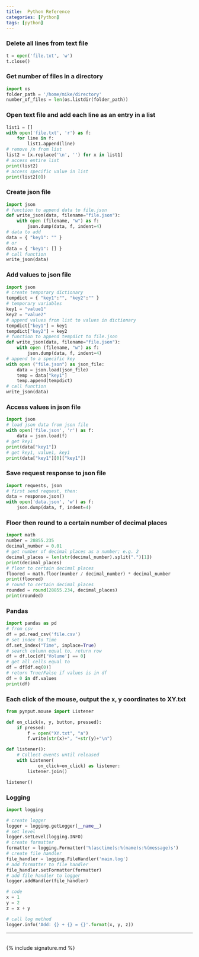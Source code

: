 ```yaml
---
title:  Python Reference
categories: [Python]
tags: [python]
---
```



### Delete all lines from text file
```python
t = open('file.txt', 'w')
t.close()
```

### Get number of files in a directory
```python
import os
folder_path = '/home/mike/directory'
number_of_files = len(os.listdir(folder_path))
```

### Open text file and add each line as an entry in a list
```python
list1 = []
with open('file.txt', 'r') as f:
    for line in f:
        list1.append(line)
# remove /n from list
list2 = [x.replace('\n', '') for x in list1]
# access entire list
print(list2)
# access specific value in list
print(list2[0])
```

### Create json file
```python
import json
# function to append data to file.json
def write_json(data, filename="file.json"):
    with open (filename, "w") as f:
        json.dump(data, f, indent=4)
# data to add
data = { "key1": "" }
# or
data = { "key1": [] }
# call function
write_json(data)
```

### Add values to json file
```python
import json
# create temporary dictionary
tempdict = { "key1":"", "key2":"" }
# temporary variables
key1 = "value1"
key2 = "value2"
# append values from list to values in dictionary
tempdict["key1"] = key1
tempdict["key2"] = key2
# function to append tempdict to file.json
def write_json(data, filename="file.json"):
    with open (filename, "w") as f:
        json.dump(data, f, indent=4)
# append to a specific key
with open ("file.json") as json_file:
    data = json.load(json_file)
    temp = data["key1"]
    temp.append(tempdict)
# call function
write_json(data)
```

### Access values in json file
```python
import json
# load json data from json file
with open('file.json', 'r') as f:
    data = json.load(f)
# get key1
print(data["key1"])
# get key1, value1, key1
print(data["key1"][0]["key1"])
```

### Save request response to json file
```python
import requests, json
# first send request, then:
data = response.json()
with open('data.json', 'w') as f:
    json.dump(data, f, indent=4)
```

### Floor then round to a certain number of decimal places
```python
import math
number = 28855.235
decimal_number = 0.01
# get number of decimal places as a number; e.g. 2
decimal_places = len(str(decimal_number).split(".")[1])
print(decimal_places)
# floor to certain decimal places
floored = math.floor(number / decimal_number) * decimal_number
print(floored)
# round to certain decimal places
rounded = round(28855.234, decimal_places)
print(rounded)
```

###  Pandas
```python
import pandas as pd
# from csv
df = pd.read_csv('file.csv')
# set index to Time
df.set_index("Time", inplace=True)
# search column equal to, return row
df = df.loc[df['Volume'] == 0]
# get all cells equal to
df = df[df.eq(0)]
# return True/False if values is in df
df = 0 in df.values
print(df)
```

### Each click of the mouse, output the x, y coordinates to XY.txt
```python
from pynput.mouse import Listener

def on_click(x, y, button, pressed):
    if pressed:
        f = open("XY.txt", "a")
        f.write(str(x)+", "+str(y)+"\n")

def listener():
    # Collect events until released
    with Listener(
            on_click=on_click) as listener:
        listener.join()

listener()
```

### Logging
```python
import logging

# create logger
logger = logging.getLogger(__name__)
# set level
logger.setLevel(logging.INFO)
# create formatter
formatter = logging.Formatter('%(asctime)s:%(name)s:%(message)s')
# create file handler
file_handler = logging.FileHandler('main.log')
# add formatter to file handler
file_handler.setFormatter(formatter)
# add file handler to logger
logger.addHandler(file_handler)

# code
x = 1
y = 2
z = x + y

# call log method
logger.info('Add: {} + {} = {}'.format(x, y, z))
```

---
<br>
{% include signature.md %}